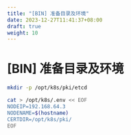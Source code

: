 ```yaml
---
title: "[BIN] 准备目录及环境"
date: 2023-12-27T11:41:37+08:00
draft: true
weight: 10
---
```


# [BIN] 准备目录及环境

```bash
mkdir -p /opt/k8s/pki/etcd

cat > /opt/k8s/.env << EOF
NODEIP=192.168.64.3
NODENAME=$(hostname)
CERTDIR=/opt/k8s/pki/
EOF
```
